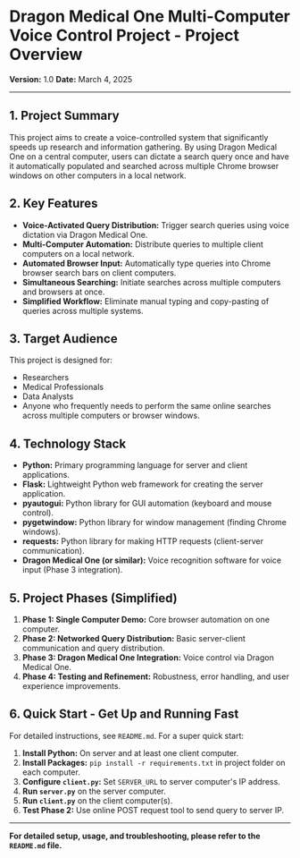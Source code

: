 # Dragon Medical One Multi-Computer Voice Control Project - Project Overview

**Version:** 1.0
**Date:** March 4, 2025

---

## 1. Project Summary

This project aims to create a voice-controlled system that significantly speeds up research and information gathering.  By using Dragon Medical One on a central computer, users can dictate a search query once and have it automatically populated and searched across multiple Chrome browser windows on other computers in a local network.

## 2. Key Features

*   **Voice-Activated Query Distribution:** Trigger search queries using voice dictation via Dragon Medical One.
*   **Multi-Computer Automation:** Distribute queries to multiple client computers on a local network.
*   **Automated Browser Input:** Automatically type queries into Chrome browser search bars on client computers.
*   **Simultaneous Searching:** Initiate searches across multiple computers and browsers at once.
*   **Simplified Workflow:** Eliminate manual typing and copy-pasting of queries across multiple systems.

## 3. Target Audience

This project is designed for:

*   Researchers
*   Medical Professionals
*   Data Analysts
*   Anyone who frequently needs to perform the same online searches across multiple computers or browser windows.

## 4. Technology Stack

*   **Python:** Primary programming language for server and client applications.
*   **Flask:**  Lightweight Python web framework for creating the server application.
*   **pyautogui:** Python library for GUI automation (keyboard and mouse control).
*   **pygetwindow:** Python library for window management (finding Chrome windows).
*   **requests:** Python library for making HTTP requests (client-server communication).
*   **Dragon Medical One (or similar):** Voice recognition software for voice input (Phase 3 integration).

## 5. Project Phases (Simplified)

1.  **Phase 1: Single Computer Demo:** Core browser automation on one computer.
2.  **Phase 2: Networked Query Distribution:**  Basic server-client communication and query distribution.
3.  **Phase 3: Dragon Medical One Integration:** Voice control via Dragon Medical One.
4.  **Phase 4: Testing and Refinement:**  Robustness, error handling, and user experience improvements.

## 6. Quick Start - Get Up and Running Fast

For detailed instructions, see `README.md`.  For a super quick start:

1.  **Install Python:** On server and at least one client computer.
2.  **Install Packages:** `pip install -r requirements.txt` in project folder on each computer.
3.  **Configure `client.py`:** Set `SERVER_URL` to server computer's IP address.
4.  **Run `server.py`** on the server computer.
5.  **Run `client.py`** on the client computer(s).
6.  **Test Phase 2:** Use online POST request tool to send query to server IP.

---

**For detailed setup, usage, and troubleshooting, please refer to the `README.md` file.**